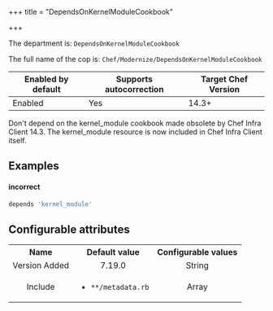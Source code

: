 +++
title = "DependsOnKernelModuleCookbook"

+++

<!-- This content is automatically generated. See https://github.com/chef/chef-web-docs/blob/main/generated/README.md -->

The department is: `DependsOnKernelModuleCookbook`

The full name of the cop is: `Chef/Modernize/DependsOnKernelModuleCookbook`

| Enabled by default | Supports autocorrection | Target Chef Version |
| --- | --- | --- |
| Enabled | Yes | 14.3+ |

Don't depend on the kernel_module cookbook made obsolete by Chef Infra Client 14.3. The kernel_module resource is now included in Chef Infra Client itself.

## Examples


#### incorrect

```ruby
depends 'kernel_module'
```

## Configurable attributes

<table>
<tbody><tr>
<th>Name</th>
<th>Default value</th>
<th>Configurable values</th>
</tr>
<tr>
<td style="text-align:center">Version Added</td>
<td style="text-align:center">7.19.0</td>
<td style="text-align:center">String</td>
</tr>
<tr><td style="text-align:center">Include</td>
<td style="text-align:center"><ul>
<li><code>**/metadata.rb</code></li>
</ul>
</td>
<td style="text-align:center">Array</td>
</tr></tbody></table>
